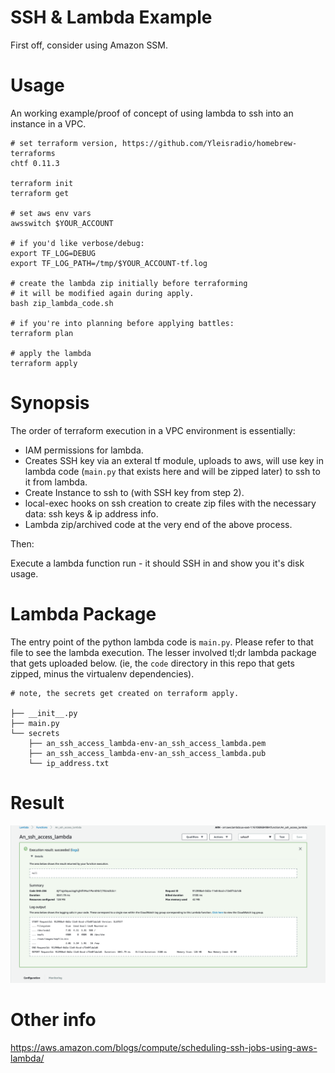 # SSH & Lambda Example

First off, consider using Amazon SSM.

# Usage

An working example/proof of concept of using lambda to ssh into an instance in a VPC.

```
# set terraform version, https://github.com/Yleisradio/homebrew-terraforms
chtf 0.11.3

terraform init
terraform get

# set aws env vars
awsswitch $YOUR_ACCOUNT

# if you'd like verbose/debug:
export TF_LOG=DEBUG
export TF_LOG_PATH=/tmp/$YOUR_ACCOUNT-tf.log

# create the lambda zip initially before terraforming
# it will be modified again during apply.
bash zip_lambda_code.sh

# if you're into planning before applying battles:
terraform plan

# apply the lambda
terraform apply
```

# Synopsis

The order of terraform execution in a VPC environment is essentially:

- IAM permissions for lambda.
- Creates SSH key via an exteral tf module, uploads to aws, will use key in lambda code (`main.py` that exists here and will be zipped later) to ssh to it from lambda.
- Create Instance to ssh to (with SSH key from step 2).
- local-exec hooks on ssh creation to create zip files with the necessary data: ssh keys & ip address info.
- Lambda zip/archived code at the very end of the above process.

Then:

Execute a lambda function run - it should SSH in and show you it's disk usage.

# Lambda Package

The entry point of the python lambda code is `main.py`. Please refer to that file to see the lambda execution. The lesser involved tl;dr lambda package that gets uploaded below. (ie, the `code` directory in this repo that gets zipped, minus the virtualenv dependencies).

```
# note, the secrets get created on terraform apply.

├── __init__.py
├── main.py
└── secrets
    ├── an_ssh_access_lambda-env-an_ssh_access_lambda.pem
    ├── an_ssh_access_lambda-env-an_ssh_access_lambda.pub
    └── ip_address.txt

```

# Result

![df-output](images/works.png?raw=true "df-output")

# Other info

https://aws.amazon.com/blogs/compute/scheduling-ssh-jobs-using-aws-lambda/
